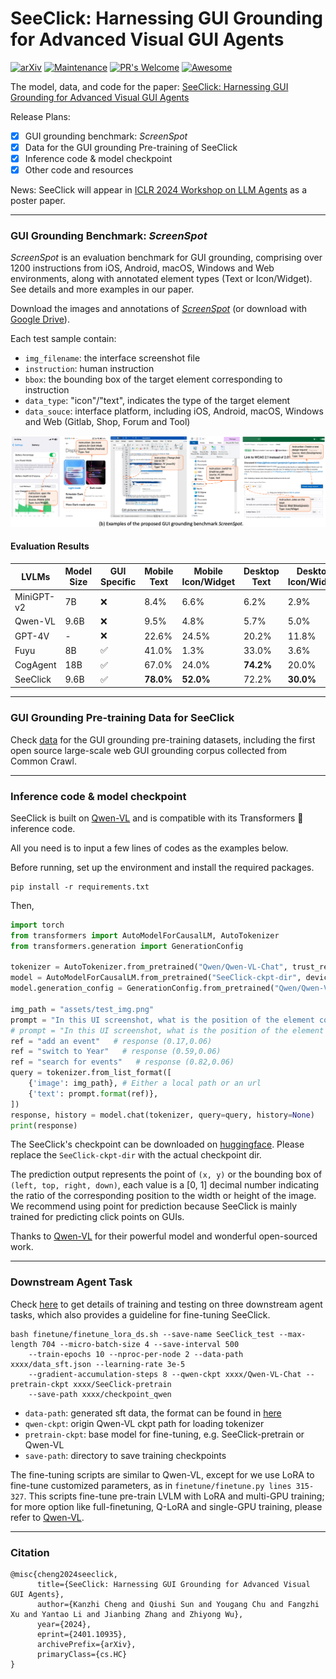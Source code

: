 # SeeClick: Harnessing GUI Grounding for Advanced Visual GUI Agents

[![arXiv](https://img.shields.io/badge/arXiv-2401.10935-b31b1b.svg)](https://arxiv.org/abs/2401.10935) 
[![Maintenance](https://img.shields.io/badge/Maintained%3F-yes-green.svg)](https://GitHub.com/Naereen/StrapDown.js/graphs/commit-activity) 
[![PR's Welcome](https://img.shields.io/badge/PRs-welcome-brightgreen.svg?style=flat)](http://makeapullrequest.com)
[![Awesome](https://awesome.re/badge.svg)](https://awesome.re)

The model, data, and code for the paper: [SeeClick: Harnessing GUI Grounding for Advanced Visual GUI Agents](https://arxiv.org/abs/2401.10935)

Release Plans:

- [x] GUI grounding benchmark: *ScreenSpot*
- [x] Data for the GUI grounding Pre-training of SeeClick
- [x] Inference code & model checkpoint
- [x] Other code and resources

News: SeeClick will appear in [ICLR 2024 Workshop on LLM Agents](https://llmagents.github.io/) as a poster paper.

***
### GUI Grounding Benchmark: *ScreenSpot*

*ScreenSpot* is an evaluation benchmark for GUI grounding, comprising over 1200 instructions from iOS, Android, macOS, Windows and Web environments, along with annotated element types (Text or Icon/Widget). See details and more examples in our paper.

Download the images and annotations of [*ScreenSpot*](https://box.nju.edu.cn/d/5b8892c1901c4dbeb715/) (or download with [Google Drive](https://drive.google.com/drive/folders/1FuFT05yXOV_QxhwYft85YTLOgaIYm_fS?usp=sharing)). 

Each test sample contain: 
* `img_filename`: the interface screenshot file
* `instruction`: human instruction
* `bbox`: the bounding box of the target element corresponding to instruction
* `data_type`: "icon"/"text", indicates the type of the target element
* `data_souce`: interface platform, including iOS, Android, macOS, Windows and Web (Gitlab, Shop, Forum and Tool)

![Examples of *ScreenSpot*](assets/screenspot.png)

#### Evaluation Results

| LVLMs      | Model Size | GUI Specific | Mobile Text | Mobile Icon/Widget | Desktop Text | Desktop Icon/Widget | Web Text | Web Icon/Widget | Average |
|------------|------------|--------------|-------------|--------------------|--------------|---------------------|----------|-----------------|---------|
| MiniGPT-v2 | 7B         | ❌            | 8.4%        | 6.6%               | 6.2%         | 2.9%                | 6.5%     | 3.4%            | 5.7%    |
| Qwen-VL    | 9.6B       | ❌            | 9.5%        | 4.8%               | 5.7%         | 5.0%                | 3.5%     | 2.4%            | 5.2%    |
| GPT-4V     | -          | ❌            | 22.6%       | 24.5%              | 20.2%        | 11.8%               | 9.2%     | 8.8%            | 16.2%   |
| Fuyu       | 8B         | ✅            | 41.0%       | 1.3%               | 33.0%        | 3.6%                | 33.9%    | 4.4%            | 19.5%   |
| CogAgent   | 18B        | ✅            | 67.0%       | 24.0%              | **74.2%**    | 20.0%               | **70.4%**| 28.6%           | 47.4%   |
| SeeClick       | 9.6B       | ✅            | **78.0%**   | **52.0%**          | 72.2%        | **30.0%**           | 55.7%    | **32.5%**       | **53.4%**|


<!-- ![Results on *ScreenSpot*](assets/screenspot_result.png) -->

***
### GUI Grounding Pre-training Data for SeeClick
Check [data](readme_data.md) for the GUI grounding pre-training datasets,
including the first open source large-scale web GUI grounding corpus collected from Common Crawl.

***
### Inference code & model checkpoint
SeeClick is built on [Qwen-VL](https://github.com/QwenLM/Qwen-VL) and is compatible with its Transformers 🤗 inference code.

All you need is to input a few lines of codes as the examples below.

Before running, set up the environment and install the required packages.
```angular2html
pip install -r requirements.txt
```
Then,
```python
import torch
from transformers import AutoModelForCausalLM, AutoTokenizer
from transformers.generation import GenerationConfig

tokenizer = AutoTokenizer.from_pretrained("Qwen/Qwen-VL-Chat", trust_remote_code=True)
model = AutoModelForCausalLM.from_pretrained("SeeClick-ckpt-dir", device_map="cuda", trust_remote_code=True, bf16=True).eval()
model.generation_config = GenerationConfig.from_pretrained("Qwen/Qwen-VL-Chat", trust_remote_code=True)

img_path = "assets/test_img.png"
prompt = "In this UI screenshot, what is the position of the element corresponding to the command \"{}\" (with point)?"
# prompt = "In this UI screenshot, what is the position of the element corresponding to the command \"{}\" (with bbox)?"  # Use this prompt for generating bounding box
ref = "add an event"   # response (0.17,0.06)
ref = "switch to Year"   # response (0.59,0.06)
ref = "search for events"   # response (0.82,0.06)
query = tokenizer.from_list_format([
    {'image': img_path}, # Either a local path or an url
    {'text': prompt.format(ref)},
])
response, history = model.chat(tokenizer, query=query, history=None)
print(response)
```
The SeeClick's checkpoint can be downloaded on [huggingface](https://huggingface.co/cckevinn/SeeClick/tree/main).
Please replace the `SeeClick-ckpt-dir` with the actual checkpoint dir. 

The prediction output represents the point of `(x, y)` or the bounding box of `(left, top, right, down)`,
each value is a [0, 1] decimal number indicating the ratio of the corresponding position to the width or height of the image.
We recommend using point for prediction because SeeClick is mainly trained for predicting click points on GUIs.

Thanks to [Qwen-VL](https://github.com/QwenLM/Qwen-VL) for their powerful model and wonderful open-sourced work.

***
### Downstream Agent Task
Check [here](agent_tasks/readme_agent.md) to get details of training and testing on three downstream agent tasks,
which also provides a guideline for fine-tuning SeeClick.
```
bash finetune/finetune_lora_ds.sh --save-name SeeClick_test --max-length 704 --micro-batch-size 4 --save-interval 500 
    --train-epochs 10 --nproc-per-node 2 --data-path xxxx/data_sft.json --learning-rate 3e-5 
    --gradient-accumulation-steps 8 --qwen-ckpt xxxx/Qwen-VL-Chat --pretrain-ckpt xxxx/SeeClick-pretrain
    --save-path xxxx/checkpoint_qwen
```
* `data-path`: generated sft data, the format can be found in [here](https://github.com/QwenLM/Qwen-VL#data-preparation)
* `qwen-ckpt`: origin Qwen-VL ckpt path for loading tokenizer
* `pretrain-ckpt`: base model for fine-tuning, e.g. SeeClick-pretrain or Qwen-VL
* `save-path`: directory to save training checkpoints

The fine-tuning scripts are similar to Qwen-VL, except for we use LoRA to fine-tune customized parameters, as in `finetune/finetune.py lines 315-327`.
This scripts fine-tune pre-train LVLM with LoRA and multi-GPU training; for more option like full-finetuning, Q-LoRA and single-GPU training, please
refer to [Qwen-VL](https://github.com/QwenLM/Qwen-VL/tree/master?tab=readme-ov-file#finetuning).

***
### Citation
```
@misc{cheng2024seeclick,
      title={SeeClick: Harnessing GUI Grounding for Advanced Visual GUI Agents}, 
      author={Kanzhi Cheng and Qiushi Sun and Yougang Chu and Fangzhi Xu and Yantao Li and Jianbing Zhang and Zhiyong Wu},
      year={2024},
      eprint={2401.10935},
      archivePrefix={arXiv},
      primaryClass={cs.HC}
}
```

